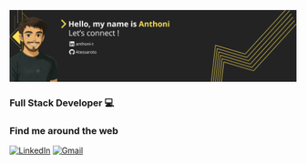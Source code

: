 ![Banner](banner.png)

### Full Stack Developer 💻

### Find me around the web
[![LinkedIn](https://img.shields.io/badge/-LinkedIn-0A66C2?logo=linkedin&logoColor=white&style=flat)](https://www.linkedin.com/in/anthoni-t/)
[![Gmail](https://img.shields.io/badge/-Gmail-EA4335?logo=gmail&logoColor=white&style=flat)](mailto:anthoni.tessaroto@gmail.com)


